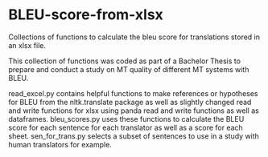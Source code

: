 # BLEU-score-from-xlsx
Collections of functions to calculate the bleu score for translations stored in an xlsx file.

This collection of functions was coded as part of a Bachelor Thesis to prepare and conduct a study on MT quality of different MT systems with BLEU.

read_excel.py contains helpful functions to make references or hypotheses for BLEU from the nltk.translate package as well as slightly changed read and write functions for xlsx using panda read and write functions as well as dataframes. bleu_scores.py uses these functions to calculate the BLEU score for each sentence for each translator as well as a score for each sheet. sen_for_trans.py selects a subset of sentences to use in a study with human translators for example.

